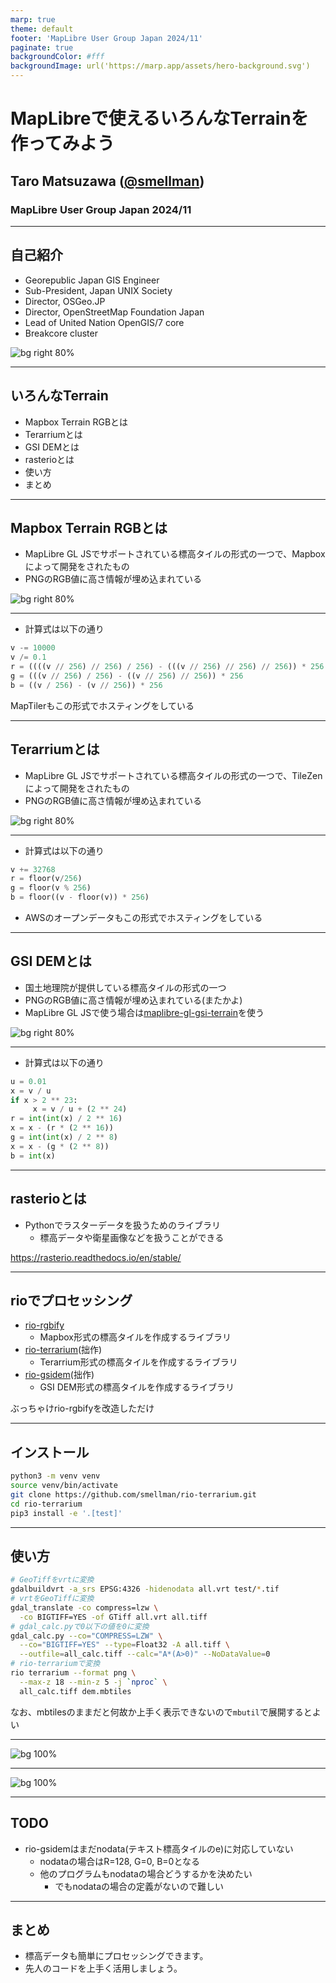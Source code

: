 ```yaml
---
marp: true
theme: default
footer: 'MapLibre User Group Japan 2024/11'
paginate: true
backgroundColor: #fff
backgroundImage: url('https://marp.app/assets/hero-background.svg')
---
```


# MapLibreで使えるいろんなTerrainを作ってみよう

## Taro Matsuzawa ([@smellman](https://x.com/smellman))

### MapLibre User Group Japan 2024/11

---

## 自己紹介

- Georepublic Japan GIS Engineer
- Sub-President, Japan UNIX Society
- Director, OSGeo.JP
- Director, OpenStreetMap Foundation Japan
- Lead of United Nation OpenGIS/7 core
- Breakcore cluster

![bg right 80%](https://i.imgur.com/ntziIEx.png)

---

## いろんなTerrain

- Mapbox Terrain RGBとは
- Terarriumとは
- GSI DEMとは
- rasterioとは
- 使い方
- まとめ

---

## Mapbox Terrain RGBとは

- MapLibre GL JSでサポートされている標高タイルの形式の一つで、Mapboxによって開発をされたもの
- PNGのRGB値に高さ情報が埋め込まれている

![bg right 80%](https://i.gyazo.com/8f482504bc30cf669aabd4343ef1bca8.png)

---

- 計算式は以下の通り

```python
v -= 10000
v /= 0.1
r = ((((v // 256) // 256) / 256) - (((v // 256) // 256) // 256)) * 256
g = (((v // 256) / 256) - ((v // 256) // 256)) * 256
b = ((v / 256) - (v // 256)) * 256
```

MapTilerもこの形式でホスティングをしている

---

## Terarriumとは

- MapLibre GL JSでサポートされている標高タイルの形式の一つで、TileZenによって開発をされたもの
- PNGのRGB値に高さ情報が埋め込まれている

![bg right 80%](https://i.gyazo.com/5b009289be863e86208fb1c1e1b84a50.png)

---

- 計算式は以下の通り

```python
v += 32768
r = floor(v/256)
g = floor(v % 256)
b = floor((v - floor(v)) * 256)
```

- AWSのオープンデータもこの形式でホスティングをしている

---

## GSI DEMとは

- 国土地理院が提供している標高タイルの形式の一つ
- PNGのRGB値に高さ情報が埋め込まれている(またかよ)
- MapLibre GL JSで使う場合は[maplibre-gl-gsi-terrain](https://github.com/mug-jp/maplibre-gl-gsi-terrain)を使う

![bg right 80%](https://maps.gsi.go.jp/help/image/map-dem_tile.png)

---

- 計算式は以下の通り

```python
u = 0.01
x = v / u
if x > 2 ** 23:
     x = v / u + (2 ** 24)
r = int(int(x) / 2 ** 16)
x = x - (r * (2 ** 16))
g = int(int(x) / 2 ** 8)
x = x - (g * (2 ** 8))
b = int(x)
```

---

## rasterioとは

- Pythonでラスターデータを扱うためのライブラリ
  - 標高データや衛星画像などを扱うことができる

https://rasterio.readthedocs.io/en/stable/

---

## rioでプロセッシング

- [rio-rgbify](https://github.com/mapbox/rio-rgbify)
  - Mapbox形式の標高タイルを作成するライブラリ
- [rio-terrarium](https://github.com/smellman/rio-terrarium)(拙作)
  - Terarrium形式の標高タイルを作成するライブラリ
- [rio-gsidem](https://github.com/smellman/rio-gsidem)(拙作)
  - GSI DEM形式の標高タイルを作成するライブラリ

ぶっちゃけrio-rgbifyを改造しただけ

---

## インストール

```bash
python3 -m venv venv
source venv/bin/activate
git clone https://github.com/smellman/rio-terrarium.git
cd rio-terrarium
pip3 install -e '.[test]'
```

---

## 使い方

```bash
# GeoTiffをvrtに変換
gdalbuildvrt -a_srs EPSG:4326 -hidenodata all.vrt test/*.tif
# vrtをGeoTiffに変換
gdal_translate -co compress=lzw \
  -co BIGTIFF=YES -of GTiff all.vrt all.tiff
# gdal_calc.pyで0以下の値を0に変換
gdal_calc.py --co="COMPRESS=LZW" \
  --co="BIGTIFF=YES" --type=Float32 -A all.tiff \
  --outfile=all_calc.tiff --calc="A*(A>0)" --NoDataValue=0
# rio-terrariumで変換
rio terrarium --format png \
  --max-z 18 --min-z 5 -j `nproc` \
  all_calc.tiff dem.mbtiles
```

なお、mbtilesのままだと何故か上手く表示できないので`mbutil`で展開するとよい

---

![bg 100%](https://i.gyazo.com/237e1fead8fa2ea98cf5f3a0b30856af.jpg)

---

![bg 100%](https://i.gyazo.com/5c8791e2141afb97d2ed4af8076df0f6.jpg)

---

## TODO

- rio-gsidemはまだnodata(テキスト標高タイルのe)に対応していない
  - nodataの場合はR=128, G=0, B=0となる
  - 他のプログラムもnodataの場合どうするかを決めたい
    - でもnodataの場合の定義がないので難しい

---

## まとめ

- 標高データも簡単にプロセッシングできます。
- 先人のコードを上手く活用しましょう。
